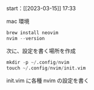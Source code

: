 start：[[2023-03-15]] 17:33

mac 環境

```python
brew install neovim
nvim --version
```

次に、設定を書く場所を作成

```python
mkdir -p ~/.config/nvim
touch ~/.config/nvim/init.vim
```

init.vim に各種 nvim の設定を書く

